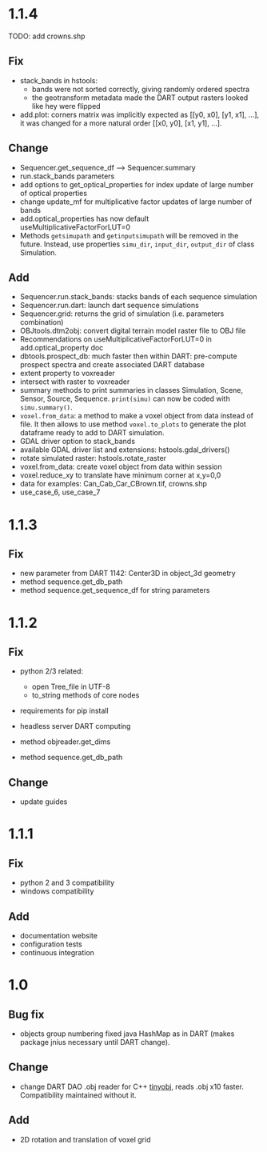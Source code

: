 # 1.1.4
TODO: add crowns.shp
## Fix

- stack_bands in hstools: 
    - bands were not sorted correctly,
    giving randomly ordered spectra
    - the geotransform metadata made the DART output rasters looked like hey were flipped
- add.plot: corners matrix was implicitly expected as [[y0, x0], [y1, x1], ...],
    it was changed for a more natural order [[x0, y0], [x1, y1], ...].
    

## Change

- Sequencer.get_sequence_df --> Sequencer.summary
- run.stack_bands parameters
- add options to get_optical_properties for index update of large number of optical properties
- change update_mf for multiplicative factor updates of large number of bands
- add.optical_properties has now default useMultiplicativeFactorForLUT=0
- Methods `getsimupath` and `getinputsimupath` will be removed in the future.
  Instead, use properties `simu_dir`, `input_dir`, `output_dir` of class Simulation. 
  
## Add

- Sequencer.run.stack_bands: stacks bands of each sequence simulation
- Sequencer.run.dart: launch dart sequence simulations
- Sequencer.grid: returns the grid of simulation (i.e. parameters combination)
- OBJtools.dtm2obj: convert digital terrain model raster file to OBJ file
- Recommendations on useMultiplicativeFactorForLUT=0 in add.optical_property doc
- dbtools.prospect_db: much faster then within DART: pre-compute prospect spectra and create associated DART database 
- extent property to voxreader
- intersect with raster to voxreader
- summary methods to print summaries in classes Simulation, Scene, Sensor, Source, Sequence.
  `print(simu)` can now be coded with `simu.summary()`.
- `voxel.from_data`: a method to make a voxel object from data instead of file. It then allows to use
  method `voxel.to_plots` to generate the plot dataframe ready to add to DART simulation.
- GDAL driver option to stack_bands
- available GDAL driver list and extensions: hstools.gdal_drivers()
- rotate simulated raster: hstools.rotate_raster
- voxel.from_data: create voxel object from data within session
- voxel.reduce_xy to translate have minimum corner at x,y=0,0
- data for examples: Can_Cab_Car_CBrown.tif, crowns.shp
- use_case_6, use_case_7

# 1.1.3

## Fix

- new parameter from DART 1142: Center3D in object_3d geometry
- method sequence.get_db_path
- method sequence.get_sequence_df for string parameters

# 1.1.2

## Fix

- python 2/3 related:
    - open Tree_file in UTF-8
    - to_string methods of core nodes
- requirements for pip install
- headless server DART computing

- method objreader.get_dims
- method sequence.get_db_path

## Change

- update guides

# 1.1.1

## Fix
- python 2 and 3 compatibility
- windows compatibility


## Add
- documentation website
- configuration tests
- continuous integration


# 1.0

## Bug fix
- objects group numbering fixed java HashMap as in DART (makes package jnius necessary until DART change).

## Change
- change DART DAO .obj reader for C++ [tinyobj](https://gitlab.irstea.fr/florian.deboissieu/tinyobj.git),
reads .obj x10 faster. Compatibility maintained without it.

## Add
- 2D rotation and translation of voxel grid


  